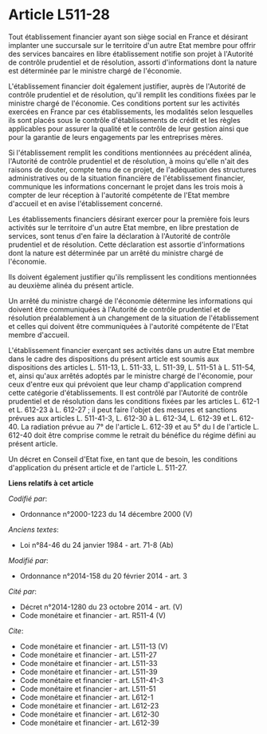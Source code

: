 # Article L511-28

Tout établissement financier ayant son siège social en France et désirant implanter une succursale sur le territoire d'un
autre Etat membre pour offrir des services bancaires en libre établissement notifie son projet à l'Autorité de contrôle
prudentiel et de résolution, assorti d'informations dont la nature est déterminée par le ministre chargé de l'économie. 

L'établissement financier doit également justifier, auprès de l'Autorité de contrôle prudentiel et de résolution, qu'il
remplit les conditions fixées par le ministre chargé de l'économie. Ces conditions portent sur les activités exercées en
France par ces établissements, les modalités selon lesquelles ils sont placés sous le contrôle d'établissements de crédit et
les règles applicables pour assurer la qualité et le contrôle de leur gestion ainsi que pour la garantie de leurs engagements
par les entreprises mères. 

Si l'établissement remplit les conditions mentionnées au précédent alinéa, l'Autorité de contrôle prudentiel et de
résolution, à moins qu'elle n'ait des raisons de douter, compte tenu de ce projet, de l'adéquation des structures
administratives ou de la situation financière de l'établissement financier, communique les informations concernant le projet
dans les trois mois à compter de leur réception à l'autorité compétente de l'Etat membre d'accueil et en avise
l'établissement concerné. 

Les établissements financiers désirant exercer pour la première fois leurs activités sur le territoire d'un autre Etat
membre, en libre prestation de services, sont tenus d'en faire la déclaration à l'Autorité de contrôle prudentiel et de
résolution. Cette déclaration est assortie d'informations dont la nature est déterminée par un arrêté du ministre chargé de
l'économie. 

Ils doivent également justifier qu'ils remplissent les conditions mentionnées au deuxième alinéa du présent article. 

Un arrêté du ministre chargé de l'économie détermine les informations qui doivent être communiquées à l'Autorité de contrôle
prudentiel et de résolution préalablement à un changement de la situation de l'établissement et celles qui doivent être
communiquées à l'autorité compétente de l'Etat membre d'accueil. 

L'établissement financier exerçant ses activités dans un autre Etat membre dans le cadre des dispositions du présent article
est soumis aux dispositions des articles L. 511-13, L. 511-33, L. 511-39, L. 511-51 à L. 511-54, et, ainsi qu'aux arrêtés
adoptés par le ministre chargé de l'économie, pour ceux d'entre eux qui prévoient que leur champ d'application comprend cette
catégorie d'établissements. Il est contrôlé par l'Autorité de contrôle prudentiel et de résolution dans les conditions fixées
par les articles L. 612-1 et L. 612-23 à L. 612-27 ; il peut faire l'objet des mesures et sanctions prévues aux articles L.
511-41-3, L. 612-30 à L. 612-34, L. 612-39 et L. 612-40. La radiation prévue au 7° de l'article L. 612-39 et au 5° du I de
l'article L. 612-40 doit être comprise comme le retrait du bénéfice du régime défini au présent article. 

Un décret en Conseil d'Etat fixe, en tant que de besoin, les conditions d'application du présent article et de l'article L.
511-27.

**Liens relatifs à cet article**

_Codifié par_:

  - Ordonnance n°2000-1223 du 14 décembre 2000 (V)

_Anciens textes_:

  - Loi n°84-46 du 24 janvier 1984 - art. 71-8 (Ab)

_Modifié par_:

  - Ordonnance n°2014-158 du 20 février 2014 - art. 3

_Cité par_:

  - Décret n°2014-1280 du 23 octobre 2014 - art. (V)
  - Code monétaire et financier - art. R511-4 (V)

_Cite_:

  - Code monétaire et financier - art. L511-13 (V)
  - Code monétaire et financier - art. L511-27
  - Code monétaire et financier - art. L511-33
  - Code monétaire et financier - art. L511-39
  - Code monétaire et financier - art. L511-41-3
  - Code monétaire et financier - art. L511-51
  - Code monétaire et financier - art. L612-1
  - Code monétaire et financier - art. L612-23
  - Code monétaire et financier - art. L612-30
  - Code monétaire et financier - art. L612-39
